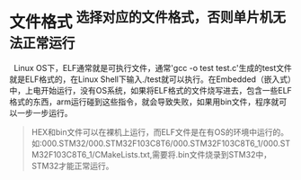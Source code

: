 # 文件格式 <sup>选择对应的文件格式，否则单片机无法正常运行</sup>
&nbsp;&nbsp;Linux OS下，ELF通常就是可执行文件，通常'gcc -o test test.c'生成的test文件就是ELF格式的，在Linux Shell下输入./test就可以执行。在Embedded（嵌入式）中，上电开始运行，没有OS系统，如果将ELF格式的文件烧写进去，包含一些ELF格式的东西，arm运行碰到这些指令，就会导致失败，如果用bin文件，程序就可以一步一步运行。
> HEX和bin文件可以在裸机上运行，而ELF文件是在有OS的环境中运行的。如:000.STM32/000.STM32F103C8T6/000.STM32F103C8T6_1/000.STM32F103C8T6_1/CMakeLists.txt,需要将.bin文件烧录到STM32中，STM32才能正常运行。
